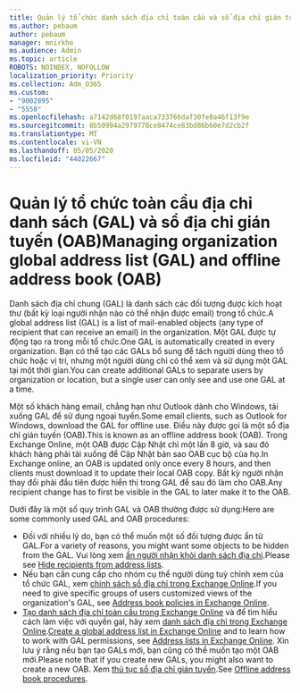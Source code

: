 ```yaml
---
title: Quản lý tổ chức danh sách địa chỉ toàn cầu và sổ địa chỉ gián tuyến
ms.author: pebaum
author: pebaum
manager: mnirkhe
ms.audience: Admin
ms.topic: article
ROBOTS: NOINDEX, NOFOLLOW
localization_priority: Priority
ms.collection: Adm_O365
ms.custom:
- "9002895"
- "5550"
ms.openlocfilehash: a7142d68f0197aaca733766daf30fe8a46f13f9e
ms.sourcegitcommit: 8b50994a2979778ce8474ce83bd86b60e7d2cb2f
ms.translationtype: MT
ms.contentlocale: vi-VN
ms.lasthandoff: 05/05/2020
ms.locfileid: "44022667"
---
```

# <a name="managing-organization-global-address-list-gal-and-offline-address-book-oab"></a><span data-ttu-id="f6272-102">Quản lý tổ chức toàn cầu địa chỉ danh sách (GAL) và sổ địa chỉ gián tuyến (OAB)</span><span class="sxs-lookup"><span data-stu-id="f6272-102">Managing organization global address list (GAL) and offline address book (OAB)</span></span>

<span data-ttu-id="f6272-103">Danh sách địa chỉ chung (GAL) là danh sách các đối tượng được kích hoạt thư (bất kỳ loại người nhận nào có thể nhận được email) trong tổ chức.</span><span class="sxs-lookup"><span data-stu-id="f6272-103">A global address list (GAL) is a list of mail-enabled objects (any type of recipient that can receive an email) in the organization.</span></span> <span data-ttu-id="f6272-104">Một GAL được tự động tạo ra trong mỗi tổ chức.</span><span class="sxs-lookup"><span data-stu-id="f6272-104">One GAL is automatically created in every organization.</span></span> <span data-ttu-id="f6272-105">Bạn có thể tạo các GALs bổ sung để tách người dùng theo tổ chức hoặc vị trí, nhưng một người dùng chỉ có thể xem và sử dụng một GAL tại một thời gian.</span><span class="sxs-lookup"><span data-stu-id="f6272-105">You can create additional GALs to separate users by organization or location, but a single user can only see and use one GAL at a time.</span></span>

<span data-ttu-id="f6272-106">Một số khách hàng email, chẳng hạn như Outlook dành cho Windows, tải xuống GAL để sử dụng ngoại tuyến.</span><span class="sxs-lookup"><span data-stu-id="f6272-106">Some email clients, such as Outlook for Windows, download the GAL for offline use.</span></span> <span data-ttu-id="f6272-107">Điều này được gọi là một sổ địa chỉ gián tuyến (OAB).</span><span class="sxs-lookup"><span data-stu-id="f6272-107">This is known as an offline address book (OAB).</span></span> <span data-ttu-id="f6272-108">Trong Exchange Online, một OAB được Cập Nhật chỉ một lần 8 giờ, và sau đó khách hàng phải tải xuống để Cập Nhật bản sao OAB cục bộ của họ.</span><span class="sxs-lookup"><span data-stu-id="f6272-108">In Exchange online, an OAB is updated only once every 8 hours, and then clients must download it to update their local OAB copy.</span></span> <span data-ttu-id="f6272-109">Bất kỳ người nhận thay đổi phải đầu tiên được hiển thị trong GAL để sau đó làm cho OAB.</span><span class="sxs-lookup"><span data-stu-id="f6272-109">Any recipient change has to first be visible in the GAL to later make it to the OAB.</span></span>

<span data-ttu-id="f6272-110">Dưới đây là một số quy trình GAL và OAB thường được sử dụng:</span><span class="sxs-lookup"><span data-stu-id="f6272-110">Here are some commonly used GAL and OAB procedures:</span></span>

- <span data-ttu-id="f6272-111">Đối với nhiều lý do, bạn có thể muốn một số đối tượng được ẩn từ GAL.</span><span class="sxs-lookup"><span data-stu-id="f6272-111">For a variety of reasons, you might want some objects to be hidden from the GAL.</span></span> <span data-ttu-id="f6272-112">Vui lòng xem [ẩn người nhận khỏi danh sách địa chỉ](https://docs.microsoft.com/exchange/address-books/address-lists/manage-address-lists#hide-recipients-from-address-lists).</span><span class="sxs-lookup"><span data-stu-id="f6272-112">Please see [Hide recipients from address lists](https://docs.microsoft.com/exchange/address-books/address-lists/manage-address-lists#hide-recipients-from-address-lists).</span></span>
- <span data-ttu-id="f6272-113">Nếu bạn cần cung cấp cho nhóm cụ thể người dùng tuỳ chỉnh xem của tổ chức GAL, xem [chính sách sổ địa chỉ trong Exchange Online](https://docs.microsoft.com/exchange/address-books/address-book-policies/address-book-policies).</span><span class="sxs-lookup"><span data-stu-id="f6272-113">If you need to give specific groups of users customized views of the organization's GAL, see [Address book policies in Exchange Online](https://docs.microsoft.com/exchange/address-books/address-book-policies/address-book-policies).</span></span>
- <span data-ttu-id="f6272-114">[Tạo danh sách địa chỉ toàn cầu trong Exchange Online](https://docs.microsoft.com/exchange/address-books/address-lists/create-global-address-list) và để tìm hiểu cách làm việc với quyền gal, hãy xem [danh sách địa chỉ trong Exchange Online](https://docs.microsoft.com/exchange/address-books/address-lists/address-lists).</span><span class="sxs-lookup"><span data-stu-id="f6272-114">[Create a global address list in Exchange Online](https://docs.microsoft.com/exchange/address-books/address-lists/create-global-address-list) and to learn how to work with GAL permissions, see [Address lists in Exchange Online](https://docs.microsoft.com/exchange/address-books/address-lists/address-lists).</span></span> <span data-ttu-id="f6272-115">Xin lưu ý rằng nếu bạn tạo GALs mới, bạn cũng có thể muốn tạo một OAB mới.</span><span class="sxs-lookup"><span data-stu-id="f6272-115">Please note that if you create new GALs, you might also want to create a new OAB.</span></span> <span data-ttu-id="f6272-116">Xem [thủ tục sổ địa chỉ gián tuyến](https://docs.microsoft.com/exchange/address-books/offline-address-books/offline-address-book-procedures).</span><span class="sxs-lookup"><span data-stu-id="f6272-116">See [Offline address book procedures](https://docs.microsoft.com/exchange/address-books/offline-address-books/offline-address-book-procedures).</span></span>
